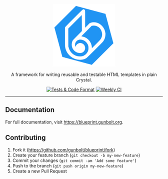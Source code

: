 <p align="center">
  <a href="https://blueprint.gunbolt.org" target="_blank">
    <picture>
      <img
        alt="Blueprint logo"
        src="https://raw.githubusercontent.com/gunbolt/blueprint/HEAD/.github/blueprint-logo.svg"
        width="200"
        height="200"
        style="max-width: 100%;"
      >
    </picture>
  </a>
</p>

<p align="center">
  A framework for writing reusable and testable HTML templates in plain Crystal.
</p>

<p align="center">
  <a href="https://github.com/gunbolt/blueprint/actions/workflows/ci.yml"><img src="https://github.com/gunbolt/blueprint/actions/workflows/ci.yml/badge.svg" alt="Tests & Code Format"></a>
  <a href="https://github.com/gunbolt/blueprint/actions/workflows/weekly.yml"><img src="https://github.com/gunbolt/blueprint/actions/workflows/weekly.yml/badge.svg" alt="Weekly CI"></a>
</p>

------

## Documentation

For full documentation, visit <https://blueprint.gunbolt.org>.

## Contributing

1. Fork it (<https://github.com/gunbolt/blueprint/fork>)
2. Create your feature branch (`git checkout -b my-new-feature`)
3. Commit your changes (`git commit -am 'Add some feature'`)
4. Push to the branch (`git push origin my-new-feature`)
5. Create a new Pull Request
